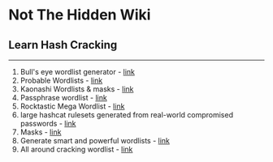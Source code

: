 # Not The Hidden Wiki

## Learn Hash Cracking
-----

1. Bull's eye wordlist generator - [link](https://github.com/berzerk0/BEWGor)
2. Probable Wordlists - [link](https://github.com/berzerk0/Probable-Wordlists)
3. Kaonashi Wordlists & masks - [link](https://github.com/kaonashi-passwords/Kaonashi)
4. Passphrase wordlist - [link](https://github.com/initstring/passphrase-wordlist)
5. Rocktastic Mega Wordlist - [link](https://labs.nettitude.com/tools/rocktastic/)
6. large hashcat rulesets generated from real-world compromised passwords  - [link](https://github.com/rarecoil/pantagrule)
7. Masks - [link](https://github.com/trustedsec/hate_crack/blob/master/masks/pathwell.hcmask)
8. Generate smart and powerful wordlists - [link](https://github.com/r3nt0n/bopscrk)
9. All around cracking wordlist - [link](https://github.com/Karmaz95/crimson_cracking)